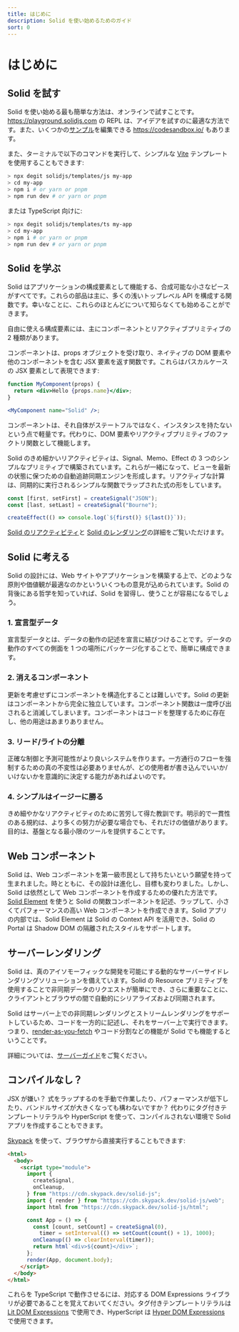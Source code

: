 ```yaml
---
title: はじめに
description: Solid を使い始めるためのガイド
sort: 0
---
```

# はじめに
## Solid を試す

Solid を使い始める最も簡単な方法は、オンラインで試すことです。https://playground.solidjs.com の REPL は、アイデアを試すのに最適な方法です。また、いくつかの[サンプル](https://github.com/solidjs/solid/blob/main/documentation/resources/examples.md)を編集できる https://codesandbox.io/ もあります。

また、ターミナルで以下のコマンドを実行して、シンプルな [Vite](https://vitejs.dev/) テンプレートを使用することもできます:

```sh
> npx degit solidjs/templates/js my-app
> cd my-app
> npm i # or yarn or pnpm
> npm run dev # or yarn or pnpm
```

または TypeScript 向けに:

```sh
> npx degit solidjs/templates/ts my-app
> cd my-app
> npm i # or yarn or pnpm
> npm run dev # or yarn or pnpm
```

## Solid を学ぶ

Solid はアプリケーションの構成要素として機能する、合成可能な小さなピースがすべてです。これらの部品は主に、多くの浅いトップレベル API を構成する関数です。幸いなことに、これらのほとんどについて知らなくても始めることができます。

自由に使える構成要素には、主にコンポーネントとリアクティブプリミティブの 2 種類があります。

コンポーネントは、props オブジェクトを受け取り、ネイティブの DOM 要素や他のコンポーネントを含む JSX 要素を返す関数です。これらはパスカルケースの JSX 要素として表現できます:

```jsx
function MyComponent(props) {
  return <div>Hello {props.name}</div>;
}

<MyComponent name="Solid" />;
```

コンポーネントは、それ自体がステートフルではなく、インスタンスを持たないという点で軽量です。代わりに、DOM 要素やリアクティブプリミティブのファクトリ関数として機能します。

Solid のきめ細かいリアクティビティは、Signal、Memo、Effect の 3 つのシンプルなプリミティブで構築されています。これらが一緒になって、ビューを最新の状態に保つための自動追跡同期エンジンを形成します。リアクティブな計算は、同期的に実行されるシンプルな関数でラップされた式の形をしています。

```js
const [first, setFirst] = createSignal("JSON");
const [last, setLast] = createSignal("Bourne");

createEffect(() => console.log(`${first()} ${last()}`));
```

[Solid のリアクティビティ](#リアクティビティ)と [Solid のレンダリング](#レンダリング)の詳細をご覧いただけます。

## Solid に考える

Solid の設計には、Web サイトやアプリケーションを構築する上で、どのような原則や価値観が最適なのかといういくつもの意見が込められています。Solid の背後にある哲学を知っていれば、Solid を習得し、使うことが容易になるでしょう。

### 1. 宣言型データ

宣言型データとは、データの動作の記述を宣言に結びつけることです。データの動作のすべての側面を 1 つの場所にパッケージ化することで、簡単に構成できます。

### 2. 消えるコンポーネント

更新を考慮せずにコンポーネントを構造化することは難しいです。Solid の更新はコンポーネントから完全に独立しています。コンポーネント関数は一度呼び出されると消滅してしまいます。コンポーネントはコードを整理するために存在し、他の用途はあまりありません。

### 3. リード/ライトの分離

正確な制御と予測可能性がより良いシステムを作ります。一方通行のフローを強制するための真の不変性は必要ありませんが、どの使用者が書き込んでいいか/いけないかを意識的に決定する能力があればよいのです。

### 4. シンプルはイージーに勝る

きめ細やかなリアクティビティのために苦労して得た教訓です。明示的で一貫性のある規約は、より多くの努力が必要な場合でも、それだけの価値があります。目的は、基盤となる最小限のツールを提供することです。

## Web コンポーネント

Solid は、Web コンポーネントを第一級市民として持ちたいという願望を持って生まれました。時とともに、その設計は進化し、目標も変わりました。しかし、Solid は依然として Web コンポーネントを作成するための優れた方法です。[Solid Element](https://github.com/solidjs/solid/tree/main/packages/solid-element) を使うと Solid の関数コンポーネントを記述、ラップして、小さくてパフォーマンスの高い Web コンポーネントを作成できます。Solid アプリの内部では、Solid Element は Solid の Context API を活用でき、Solid の Portal は Shadow DOM の隔離されたスタイルをサポートします。

## サーバーレンダリング

Solid は、真のアイソモーフィックな開発を可能にする動的なサーバーサイドレンダリングソリューションを備えています。Solid の Resource プリミティブを使用することで非同期データのリクエストが簡単にでき、さらに重要なことに、クライアントとブラウザの間で自動的にシリアライズおよび同期されます。

Solid はサーバー上での非同期レンダリングとストリームレンダリングをサポートしているため、コードを一方的に記述し、それをサーバー上で実行できます。つまり、[render-as-you-fetch](https://reactjs.org/docs/concurrent-mode-suspense.html#approach-3-render-as-you-fetch-using-suspense) やコード分割などの機能が Solid でも機能するということです。

詳細については、[サーバーガイド](#サーバーサイドレンダリング)をご覧ください。

## コンパイルなし？

JSX が嫌い？ 式をラップするのを手動で作業したり、パフォーマンスが低下したり、バンドルサイズが大きくなっても構わないですか？ 代わりにタグ付きテンプレートリテラルや HyperScript を使って、コンパイルされない環境で Solid アプリを作成することもできます。

[Skypack](https://www.skypack.dev/) を使って、ブラウザから直接実行することもできます:

```html
<html>
  <body>
    <script type="module">
      import {
        createSignal,
        onCleanup,
      } from "https://cdn.skypack.dev/solid-js";
      import { render } from "https://cdn.skypack.dev/solid-js/web";
      import html from "https://cdn.skypack.dev/solid-js/html";

      const App = () => {
        const [count, setCount] = createSignal(0),
          timer = setInterval(() => setCount(count() + 1), 1000);
        onCleanup(() => clearInterval(timer));
        return html`<div>${count}</div>`;
      };
      render(App, document.body);
    </script>
  </body>
</html>
```

これらを TypeScript で動作させるには、対応する DOM Expressions ライブラリが必要であることを覚えておいてください。タグ付きテンプレートリテラルは [Lit DOM Expressions](https://github.com/ryansolid/dom-expressions/tree/main/packages/lit-dom-expressions) で使用でき、HyperScript は [Hyper DOM Expressions](https://github.com/ryansolid/dom-expressions/tree/main/packages/hyper-dom-expressions) で使用できます。
